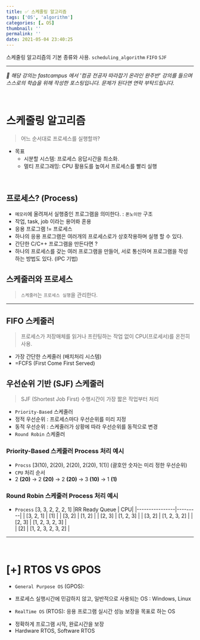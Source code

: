 ```yaml
---
title: ✅ 스케줄링 알고리즘
tags: ['OS', 'algorithm']
categories: [☁️ OS]
thumbnail: ''
permalink: ''
date: 2021-05-04 23:40:25
---
```


스케줄링 알고리즘의 기본 종류와 사용.
`scheduling_algorithm` `FIFO` `SJF`
<!-- excerpt -->
<!-- toc -->

---

*💬 해당 강의는 fastcampus 에서 '컴공 전공자 따라잡기 온라인 완주반' 강의를 들으며 스스로의 학습을 위해 작성한 포스팅입니다. 문제가 된다면 연락 부탁드립니다.*

<br>

# 스케줄링 알고리즘
> 어느 순서대로 프로세스를 실행할까?
- 목표
  - 시분할 시스템: 프로세스 응답시간을 최소화.
  - 멀티 프로그래밍: CPU 활용도를 높여서 프로세스를 빨리 실행

<br>

## 프로세스? (Process)
- `메모리`에 올려져서 실행중인 프로그램을 의미한다. : `폰노이만` 구조
- 작업, task, job 이라는 용어롸 혼용
- 응용 프로그램 != 프로세스
- 하나의 응용 프로그램은 여러개의 프로세스로가 상호작용하며 실행 할 수 있다.
- 간단한 C/C++ 프로그램을 만든다면 ?
 - 하나의 프로세스를 갖는 여러 프로그램을 만들어, 서로 통신하며 프로그램을 작성 하는 방법도 있다. (IPC 기법)


## 스케줄러와 프로세스
> `스케줄러`는 `프로세스 실행`을 관리한다.

---

## FIFO 스케줄러
> 프로세스가 저장매체를 읽거나 프린팅하는 작업 없이 CPU(프로세서)를 온전히 사용.
- 가장 간단한 스케줄러 (배치처리 시스템)
- =FCFS (First Come First Served)

## 우선순위 기반 (SJF) 스케줄러
> SJF (Shortest Job First)
수행시간이 가장 짧은 작업부터 처리
- `Priority-Based` 스케줄러
 - 정적 우선순위 : 프로세스마다 우선순위를 미리 지정
 - 동적 우선순위 : 스케줄러가 상황에 따라 우선순위를 동적으로 변경
- `Round Robin` 스케줄러

### Priority-Based 스케줄러 Process 처리 예시
- `Procss` [3(10), 2(20), 2(20), 2(20), 1(1)]
(괄호안 숫자는 미리 정한 우선순위)
- `CPU` 처리 순서
 - 2 __(20)__ -> 2 __(20)__ -> 2 __(20)__ -> 3 __(10)__ -> 1 __(1)__

### Round Robin 스케줄러 Process 처리 예시
- `Process` [3, 3, 2, 2, 2, 1]
|RR Ready Queue | CPU|
|----------------|---------|
| [3, 2, 1] | [1]          |
| [3, 2] | [1, 2]           |
| [2, 3] | [1, 2, 3]         |
| [3, 2] | [1, 2, 3, 2]      | 
| [2, 3] | [1, 2, 3, 2, 3]   |     
| [2] | [1, 2, 3, 2, 3, 2]   |

---

<br>

# [+] RTOS VS GPOS
* `General Purpose OS` (GPOS):
 - 프로세스 실행시간에 민감하지 않고, 일반적으로 사용되는 OS : Windows, Linux
* `RealTime OS` (RTOS): 응용 프로그램 실시간 성능 보장을 목표로 하는 OS
 - 정확하게 프로그램 시작, 완료시간을 보장
 - Hardware RTOS, Software RTOS